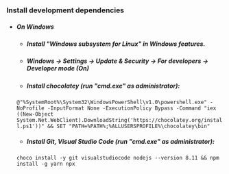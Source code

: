 ### Install development dependencies

- ##### On Windows
	- ##### Install "Windows subsystem for Linux" in Windows features.
	- ##### Windows -> Settings -> Update & Security -> For developers -> Developer mode (On)
	- ##### Install chocolatey (run "cmd.exe" as administrator):
	`
	@"%SystemRoot%\System32\WindowsPowerShell\v1.0\powershell.exe" -NoProfile -InputFormat None -ExecutionPolicy Bypass -Command "iex ((New-Object System.Net.WebClient).DownloadString('https://chocolatey.org/install.ps1'))" && SET "PATH=%PATH%;%ALLUSERSPROFILE%\chocolatey\bin"
	`
	- ##### Install Git, Visual Studio Code (run "cmd.exe" as administrator):
	`
	choco install -y git visualstudiocode nodejs --version 8.11 && npm install -g yarn npx
	`
